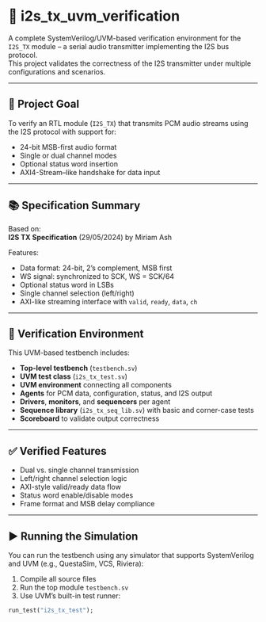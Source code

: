 # 🧪 i2s_tx_uvm_verification

A complete SystemVerilog/UVM-based verification environment for the `I2S_TX` module – a serial audio transmitter implementing the I2S bus protocol.  
This project validates the correctness of the I2S transmitter under multiple configurations and scenarios.

---

## 🎯 Project Goal

To verify an RTL module (`I2S_TX`) that transmits PCM audio streams using the I2S protocol with support for:
- 24-bit MSB-first audio format
- Single or dual channel modes
- Optional status word insertion
- AXI4-Stream–like handshake for data input

---

## 📚 Specification Summary

Based on:  
**I2S TX Specification** (29/05/2024) by Miriam Ash

Features:
- Data format: 24-bit, 2’s complement, MSB first
- WS signal: synchronized to SCK, WS = SCK/64
- Optional status word in LSBs
- Single channel selection (left/right)
- AXI-like streaming interface with `valid`, `ready`, `data`, `ch`

---

## 🧪 Verification Environment

This UVM-based testbench includes:
- **Top-level testbench** (`testbench.sv`)  
- **UVM test class** (`i2s_tx_test.sv`)
- **UVM environment** connecting all components
- **Agents** for PCM data, configuration, status, and I2S output
- **Drivers**, **monitors**, and **sequencers** per agent
- **Sequence library** (`i2s_tx_seq_lib.sv`) with basic and corner-case tests
- **Scoreboard** to validate output correctness

---

## ✅ Verified Features

- Dual vs. single channel transmission
- Left/right channel selection logic
- AXI-style valid/ready data flow
- Status word enable/disable modes
- Frame format and MSB delay compliance

---

## ▶️ Running the Simulation

You can run the testbench using any simulator that supports SystemVerilog and UVM (e.g., QuestaSim, VCS, Riviera):

1. Compile all source files
2. Run the top module `testbench.sv`
3. Use UVM’s built-in test runner:

```systemverilog
run_test("i2s_tx_test");

